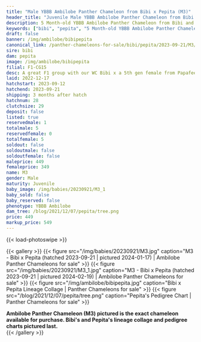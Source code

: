 ```yaml
---
title: "Male YBBB Ambilobe Panther Chameleon from Bibi x Pepita (M3)"
header_title: "Juvenile Male YBBB Ambilobe Panther Chameleon from Bibi x Pepita | M3"
description: 5 Month-old YBBB Ambilobe Panther Chameleon from Bibi and Pepita. A great F1 group with our WC Bibi x a 5th gen female from Papafee x Coco. We've included sire and dam dendrograms if available, but you can view our Bibi or Pepita breeder pages for more information.
keywords: ["bibi", "pepita", "5 Month-old YBBB Ambilobe Panther Chameleon", "baby chameleons for sale", "buy panther chameleon", "panther for sale", "ambilobe panther chameleons for sale", "ambilobe panther chameleon for sale"]
draft: false
banner: /img/ambilobe/bibipepita
canonical_link: /panther-chameleons-for-sale/bibi/pepita/2023-09-21/M3/
sire: bibi
dam: pepita
image: /img/ambilobe/bibipepita
filial: F1-CG15
desc: A great F1 group with our WC Bibi x a 5th gen female from Papafee x Coco.
laid: 2022-12-17
hatchstart: 2023-09-12
hatchend: 2023-09-21
shipping: 3 months after hatch
hatchnum: 28
clutchsize: 29
deposit: false
listed: true
reservedmale: 1
totalmale: 5
reservedfemale: 0
totalfemale: 5
soldout: false
soldoutmale: false
soldoutfemale: false
maleprice: 449
femaleprice: 349
name: M3
gender: Male
maturity: Juvenile
baby_image: /img/babies/20230921/M3_1
baby_sold: false
baby_reserved: false
phenotype: YBBB Ambilobe
dam_tree: /blog/2021/12/07/pepita/tree.png
price: 449
markup_price: 549
---
```


{{< load-photoswipe >}}

{{< gallery >}}
  {{< figure src="/img/babies/20230921/M3.jpg" caption="M3 - Bibi x Pepita (hatched 2023-09-21 | pictured 2024-01-17) | Ambilobe Panther Chameleons for sale" >}}
  {{< figure src="/img/babies/20230921/M3_1.jpg" caption="M3 - Bibi x Pepita (hatched 2023-09-21 | pictured 2024-02-19) | Ambilobe Panther Chameleons for sale" >}}
  {{< figure src="/img/ambilobe/bibipepita.jpg" caption="Bibi x Pepita Lineage Collage | Panther Chameleons for sale" >}}
  {{< figure src="/blog/2021/12/07/pepita/tree.png" caption="Pepita's Pedigree Chart | Panther Chameleons for sale" >}}
  <figcaption itemprop="description"><strong>Ambilobe Panther Chameleon (M3) pictured is the exact chameleon available for purchase. Bibi's and Pepita's lineage collage and pedigree charts pictured last.</strong></figcaption>
{{< /gallery >}}

